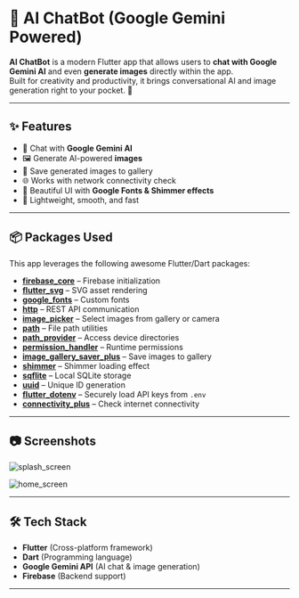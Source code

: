 # 🤖 AI ChatBot (Google Gemini Powered)

**AI ChatBot** is a modern Flutter app that allows users to **chat with Google Gemini AI** and even **generate images** directly within the app.  
Built for creativity and productivity, it brings conversational AI and image generation right to your pocket. 🚀  

---

## ✨ Features

- 💬 Chat with **Google Gemini AI**  
- 🖼️ Generate AI-powered **images**  
- 📂 Save generated images to gallery  
- 🌐 Works with network connectivity check  
- 🎨 Beautiful UI with **Google Fonts & Shimmer effects**  
- 📱 Lightweight, smooth, and fast  

---

## 📦 Packages Used

This app leverages the following awesome Flutter/Dart packages:

- **[firebase_core](https://pub.dev/packages/firebase_core)** – Firebase initialization  
- **[flutter_svg](https://pub.dev/packages/flutter_svg)** – SVG asset rendering  
- **[google_fonts](https://pub.dev/packages/google_fonts)** – Custom fonts  
- **[http](https://pub.dev/packages/http)** – REST API communication  
- **[image_picker](https://pub.dev/packages/image_picker)** – Select images from gallery or camera  
- **[path](https://pub.dev/packages/path)** – File path utilities  
- **[path_provider](https://pub.dev/packages/path_provider)** – Access device directories  
- **[permission_handler](https://pub.dev/packages/permission_handler)** – Runtime permissions  
- **[image_gallery_saver_plus](https://pub.dev/packages/image_gallery_saver_plus)** – Save images to gallery  
- **[shimmer](https://pub.dev/packages/shimmer)** – Shimmer loading effect  
- **[sqflite](https://pub.dev/packages/sqflite)** – Local SQLite storage  
- **[uuid](https://pub.dev/packages/uuid)** – Unique ID generation  
- **[flutter_dotenv](https://pub.dev/packages/flutter_dotenv)** – Securely load API keys from `.env`  
- **[connectivity_plus](https://pub.dev/packages/connectivity_plus)** – Check internet connectivity  

---

## 📷 Screenshots
![splash_screen](https://github.com/user-attachments/assets/7b5a7f3d-500c-42bb-a861-be9bf9c904a1)

![home_screen](https://github.com/user-attachments/assets/c5099f28-1afa-4d6d-8abc-4fce8b2694c1)


---


## 🛠️ Tech Stack

- **Flutter** (Cross-platform framework)  
- **Dart** (Programming language)  
- **Google Gemini API** (AI chat & image generation)  
- **Firebase** (Backend support)  

---

